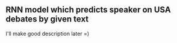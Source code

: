 ## RNN model which predicts speaker on USA debates by given text
I'll make good description later =)
